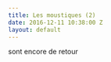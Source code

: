 ```yaml
---
title: Les moustiques (2)
date: 2016-12-11 10:38:00 Z
layout: default
---
```


sont encore de retour